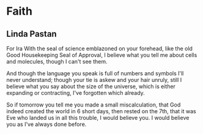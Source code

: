 # Faith
## Linda Pastan
For Ira
With the seal of science
emblazoned
on your forehead,
like the old Good Housekeeping
Seal of Approval,
I believe what you tell me
about cells and molecules,
though I can't see them.

And though the language you speak
is full of numbers and symbols
I'll never understand;
though your tie is askew
and your hair unruly, still I believe
what you say about the size of the universe,
which is either expanding or contracting,
I've forgotten which already.

So if tomorrow you tell me
you made a small miscalculation,
that God indeed created the world
in 6 short days, then rested on the 7th,
that it was Eve who landed us
in all this trouble, I would believe you.
I would believe you
as I've always done before.